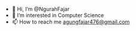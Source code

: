 - 👋 Hi, I’m @NgurahFajar
- 👀 I’m interested in Computer Science
- 📫 How to reach me agungfajar476@gmail.com

<!---
NgurahFajar/NgurahFajar is a ✨ special ✨ repository because its `README.md` (this file) appears on your GitHub profile.
You can click the Preview link to take a look at your changes.
--->

